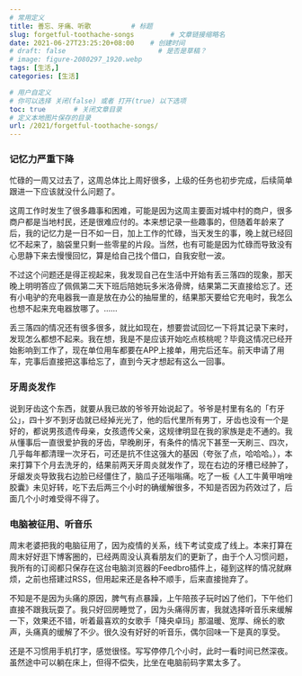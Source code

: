 ```yaml
---
# 常用定义
title: 善忘、牙痛、听歌          # 标题
slug: forgetful-toothache-songs         # 文章链接缩略名
date: 2021-06-27T23:25:20+08:00    # 创建时间
# draft: false                       # 是否是草稿？
# image: figure-2080297_1920.webp
tags: [生活,]
categories: [生活]

# 用户自定义
# 你可以选择 关闭(false) 或者 打开(true) 以下选项
toc: true       # 关闭文章目录
# 定义本地图片保存的目录
url: /2021/forgetful-toothache-songs/
---
```


### 记忆力严重下降

忙碌的一周又过去了，这周总体比上周好很多，上级的任务也初步完成，后续简单跟进一下应该就没什么问题了。

这周工作时发生了很多趣事和困难，可能是因为这周主要面对城中村的商户，很多商户都是当地村民，还是很难应付的。本来想记录一些趣事的，但随着年龄来了后，我的记忆力是一日不如一日，加上工作的忙碌，当天发生的事，晚上就已经回忆不起来了，脑袋里只剩一些零星的片段。当然，也有可能是因为忙碌而导致没有心思静下来去慢慢回忆，算是给自己找个借口，自我安慰一波。

不过这个问题还是得正视起来，我发现自己在生活中开始有丢三落四的现象，那天晚上明明答应了佩佩第二天下班后陪她玩多米洛骨牌，结果第二天直接给忘了。还有小电驴的充电器我一直是放在办公的抽屉里的，结果那天要给它充电时，我怎么也想不起来充电器放哪了。……

丢三落四的情况还有很多很多，就比如现在，想要尝试回忆一下将其记录下来时，发现怎么都想不起来。我在想，我是不是应该开始吃点核桃呢？毕竟这情况已经开始影响到工作了，现在单位用车都要在APP上接单，用完后还车。前天申请了用车，完事后直接把这事给忘了，直到今天才想起有这么一回事。

### 牙周炎发作

说到牙齿这个东西，就要从我已故的爷爷开始说起了。爷爷是村里有名的「冇牙公」，四十岁不到牙齿就已经掉光光了，他的后代里所有男丁，牙齿也没有一个是好的，都说男孩遗传母亲，女孩遗传父亲，这规律明显在我的家族是走不通的。我从懂事后一直很爱护我的牙齿，早晚刷牙，有条件的情况下甚至一天刷三、四次，几乎每年都清理一次牙石，可还是抗不住这强大的基因（夸张了点，哈哈哈。），本来打算下个月去洗牙的，结果前两天牙周炎就发作了，现在右边的牙槽已经肿了，牙龈发炎导致我右边脸已经僵住了，脑瓜子还嗡嗡痛。吃了一板《人工牛黄甲哨唑胶囊》未见好转，吃下去后两三个小时的确缓解很多，不知是否因为药效过了，后面几个小时难受得不得了。

### 电脑被征用、听音乐

周末老婆把我的电脑征用了，因为疫情的关系，线下考试变成了线上。本来打算在周末好好逛下博客圈的，已经两周没认真看朋友们的更新了，由于个人习惯问题，我所有的订阅都只保存在这台电脑浏览器的Feedbro插件上，碰到这样的情况就麻烦，之前也搭建过RSS，但用起来还是各种不顺手，后来直接抛弃了。

不知是不是因为头痛的原因，脾气有点暴躁，上午陪孩子玩时凶了他们，下午他们直接不跟我玩耍了。我只好回房睡觉了，因为头痛得厉害，我就选择听音乐来缓解一下，效果还不错，听着最喜欢的女歌手「降央卓玛」那温暖、宽厚、绵长的歌声，头痛真的缓解了不少。很久没有好好的听音乐，偶尔回味一下是真的享受。

还是不习惯用手机打字，感觉很怪。写写停停几个小时，此时一看时间已然深夜。虽然途中可以躺在床上，但得不偿失，比坐在电脑前码字累太多了。
